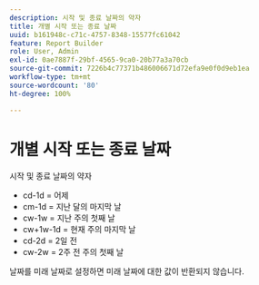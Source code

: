 ```yaml
---
description: 시작 및 종료 날짜의 약자
title: 개별 시작 또는 종료 날짜
uuid: b161948c-c71c-4757-8348-15577fc61042
feature: Report Builder
role: User, Admin
exl-id: 0ae7887f-29bf-4565-9ca0-20b77a3a70cb
source-git-commit: 7226b4c77371b486006671d72efa9e0f0d9eb1ea
workflow-type: tm+mt
source-wordcount: '80'
ht-degree: 100%

---
```


# 개별 시작 또는 종료 날짜

시작 및 종료 날짜의 약자

* cd-1d = 어제
* cm-1d = 지난 달의 마지막 날
* cw-1w = 지난 주의 첫째 날
* cw+1w-1d = 현재 주의 마지막 날
* cd-2d = 2일 전
* cw-2w = 2주 전 주의 첫째 날

날짜를 미래 날짜로 설정하면 미래 날짜에 대한 값이 반환되지 않습니다.
